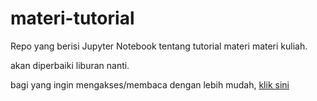 # materi-tutorial
Repo yang berisi Jupyter Notebook tentang tutorial materi materi kuliah.

akan diperbaiki liburan nanti.

bagi yang ingin mengakses/membaca dengan lebih mudah, [klik sini](https://nbviewer.jupyter.org/github/kekavigi/kegabutan/materi-tutorial)
